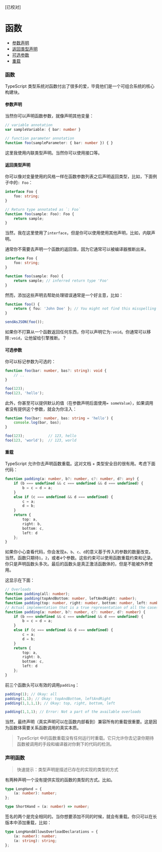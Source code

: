 [已校对]
# 函数

- [参数声明](https://basarat.gitbook.io/typescript/type-system/functions#parameter-annotations)
- [返回类型声明](https://basarat.gitbook.io/typescript/type-system/functions#return-type-annotation)
- [可选参数](https://basarat.gitbook.io/typescript/type-system/functions#optional-parameters)
- [重载](https://basarat.gitbook.io/typescript/type-system/functions#overloading)

### 函数

TypeScript 类型系统对函数付出了很多的爱，毕竟他们是一个可组合系统的核心构建块。

#### 参数声明

当然你可以声明函数参数，就像声明其他变量：
```ts
// variable annotation
var sampleVariable: { bar: number }

// function parameter annotation
function foo(sampleParameter: { bar: number }) { }
```

这里我使用内联类型声明。当然你可以使用接口等。

#### 返回类型声明

你可以像对变量使用的风格一样在函数参数列表之后声明返回类型，比如，下面例子中的`: Foo`：
```ts
interface Foo {
    foo: string;
}

// Return type annotated as `: Foo`
function foo(sample: Foo): Foo {
    return sample;
}
```

当然，我在这里使用了`interface`，但是你可以使用使用其他声明，比如，内联声明。

通常你不需要去声明一个函数的返回值，因为它通常可以被编译器推断出来。

```ts
interface Foo {
    foo: string;
}

function foo(sample: Foo) {
    return sample; // inferred return type 'Foo'
}
```

然而，添加这些声明去帮助处理错误通常是一个好主意，比如：
```ts
function foo() {
    return { fou: 'John Doe' }; // You might not find this misspelling of `foo` till it's too late
}

sendAsJSON(foo());
```

如果你不打算从一个函数返回任何东西，你可以声明它为`:void`。你通常可以移除`:void`，让他留给引擎推断。？

#### 可选参数

你可以标记参数为可选的：
```ts
function foo(bar: number, bas?: string): void {
    // ..
}

foo(123);
foo(123, 'hello');
```

此外，你甚至可以提供默认的值（在参数声明后面使用`= someValue`），如果调用者没有提供这个参数，就会为你注入：
```ts
function foo(bar: number, bas: string = 'hello') {
    console.log(bar, bas);
}

foo(123);           // 123, hello
foo(123, 'world');  // 123, world
```

#### 重载

TypeScript 允许你去声明函数重载。这对文档 + 类型安全目的很有用。考虑下面代码：
```ts
function padding(a: number, b?: number, c?: number, d?: any) {
    if (b === undefined && c === undefined && d === undefined) {
        b = c = d = a;
    }
    else if (c === undefined && d === undefined) {
        c = a;
        d = b;
    }
    return {
        top: a,
        right: b,
        bottom: c,
        left: d
    };
}
```

如果你小心查看代码，你会发现`a`、`b`、`c`、`d`的意义基于传入的参数的数量改变。当然，函数只期待`1`，`2`，或者`4`个参数。这些约束可以使用函数重载约束和记录。你只是声明函数头多次。最后的函数头是真正激活函数体的，但是不能被外界使用。

这显示在下面：
```ts
// Overloads
function padding(all: number);
function padding(topAndBottom: number, leftAndRight: number);
function padding(top: number, right: number, bottom: number, left: number);
// Actual implementation that is a true representation of all the cases the function body needs to handle
function padding(a: number, b?: number, c?: number, d?: number) {
    if (b === undefined && c === undefined && d === undefined) {
        b = c = d = a;
    }
    else if (c === undefined && d === undefined) {
        c = a;
        d = b;
    }
    return {
        top: a,
        right: b,
        bottom: c,
        left: d
    };
}
```

前三个函数头可以有效的调用`padding`：
```ts
padding(1); // Okay: all
padding(1,1); // Okay: topAndBottom, leftAndRight
padding(1,1,1,1); // Okay: top, right, bottom, left

padding(1,1,1); // Error: Not a part of the available overloads
```

当然，最终声明（真实声明可以在函数内部看到）兼容所有的重载很重要。这是因为函数体需要关系函数调用的真实本质。

> TypeScript 中的函数重载没有任何运行时重载。它只允许你去记录你期待函数被调用的手段和编译器对你剩下的代码的检测。

### 声明函数

> 快速提示：类型声明是描述已存在的实现的类型的方式

有两种声明一个没有提供实现的函数的类型的方式。比如。
```ts
type LongHand = {
    (a: number): number;
};

type ShortHand = (a: number) => number;
```

签名的两个是完全相同的。当你想要添加不同的时候，就会有重载。你只可以在长版本中添加重载，比如：
```ts
type LongHandAllowsOverloadDeclarations = {
    (a: number): number;
    (a: string): string;
};
```